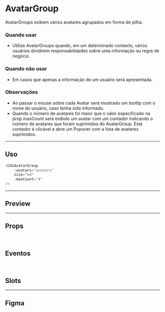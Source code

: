 # AvatarGroup

AvatarGroups exibem vários avatares agrupados em forma de pilha.

### Quando usar

- Utilize AvatarGroups quando, em um determinado contexto, vários usuários dividirem responsabilidades sobre uma informação ou regra de negócio.

### Quando não usar

- Em casos que apenas a informação de um usuário será apresentada.

### Observações

- Ao passar o mouse sobre cada Avatar será mostrado um tooltip com o nome do usuário, caso tenha sido informado.
- Quando o número de avatares foi maior que o valor especificado na prop maxCount será exibido um avatar com um contador indicando o número de avatares que foram suprimidos do AvatarGroup. Este contador é clicável e abre um Popover com a lista de avatares suprimidos.

---

## Uso

```js
<CdsAvatarGroup
	:avatars="avatars"
	size="md"
	:maxCount="4"
/>
```

---

## Preview

<PreviewContainer
	:component="CdsAvatarGroup"
	:events="cdsAvatarGroupEvents"
/>

---

## Props

<APITable
	name="AvatarGroup"
	section="props"
/>
<br />

## Eventos

<APITable
	name="AvatarGroup"
	section="events"
/>
<br />

## Slots

<APITable
	name="AvatarGroup"
	section="slots"
/>

---

## Figma

<FigmaFrame
	src="https://embed.figma.com/design/J5fTswomlHu7RXk1gwbUq6/Cuida?node-id=2040-370&embed-host=share"
/>

<script setup>
import { ref } from 'vue';
import CdsAvatarGroup from '@/components/AvatarGroup.vue';

const cdsAvatarGroupEvents = [];
</script>
